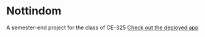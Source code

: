 # Nottindom

A semester-end project for the class of CE-325
[Check out the deployed app]("http://kowais915.github.io/ce325-semester-project)
